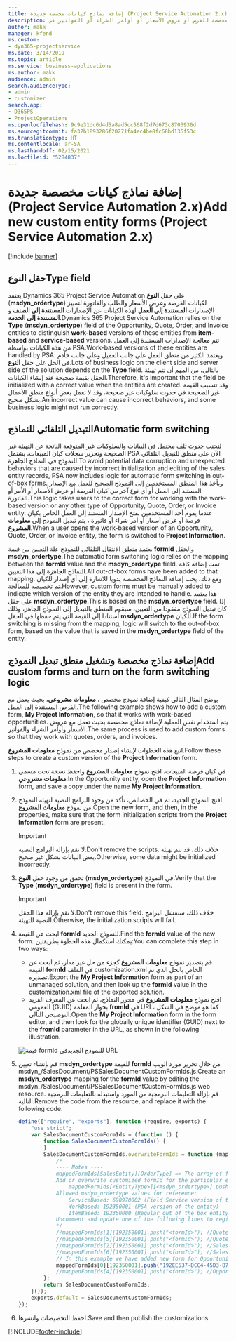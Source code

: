 ```yaml
---
title: إضافة نماذج كيانات مخصصة جديدة (Project Service Automation 2.x)
description: يقدم هذا الموضوع معلومات حول كيفية إضافة نماذج كيانات مخصصة للفرص أو عروض الأسعار أو أوامر الشراء أو الفواتير في Dynamics 365 Project Service Automation 2.x.
author: makk
manager: kfend
ms.custom:
- dyn365-projectservice
ms.date: 3/14/2019
ms.topic: article
ms.service: business-applications
ms.author: makk
audience: admin
search.audienceType:
- admin
- customizer
search.app:
- D365PS
- ProjectOperations
ms.openlocfilehash: 9c9e31dc6d4d5a8ad5cc568f2d7d673c8703936d
ms.sourcegitcommit: fa32b1893286f20271fa4ec4be8fc68bd135f53c
ms.translationtype: HT
ms.contentlocale: ar-SA
ms.lasthandoff: 02/15/2021
ms.locfileid: "5284837"
---
```

# <a name="add-new-custom-entity-forms-project-service-automation-2x"></a><span data-ttu-id="7d70a-103">إضافة نماذج كيانات مخصصة جديدة (Project Service Automation 2.x)</span><span class="sxs-lookup"><span data-stu-id="7d70a-103">Add new custom entity forms (Project Service Automation 2.x)</span></span>

[!include [banner](../../includes/psa-now-project-operations.md)]

## <a name="type-field"></a><span data-ttu-id="7d70a-104">حقل النوع</span><span class="sxs-lookup"><span data-stu-id="7d70a-104">Type field</span></span> 

<span data-ttu-id="7d70a-105">يعتمد Dynamics 365 Project Service Automation على حقل **النوع** (**msdyn\_ordertype**) لكيانات الفرصة وعرض الأسعار والطلب والفاتورة لتمييز الإصدارات **المستندة إلى العمل** لهذه الكيانات عن الإصدارات **المستندة إلى الصنف** و **المستندة إلى الخدمة**.</span><span class="sxs-lookup"><span data-stu-id="7d70a-105">Dynamics 365 Project Service Automation relies on the **Type** (**msdyn\_ordertype**) field of the Opportunity, Quote, Order, and Invoice entities to distinguish **work-based** versions of these entities from **item-based** and **service-based** versions.</span></span> <span data-ttu-id="7d70a-106">تتم معالجة الإصدارات المستندة إلى العمل من هذه الكيانات بواسطة PSA.</span><span class="sxs-lookup"><span data-stu-id="7d70a-106">Work-based versions of these entities are handled by PSA.</span></span> <span data-ttu-id="7d70a-107">ويعتمد الكثير من منطق العمل على جانب العميل وعلى جانب خادم في الحل على حقل  **النوع**.</span><span class="sxs-lookup"><span data-stu-id="7d70a-107">Lots of business logic on the client side and server side of the solution depends on the **Type** field.</span></span> <span data-ttu-id="7d70a-108">بالتالي، من المهم أن تتم تهيئة الحقل بقيمة صحيحة عند إنشاء الكيانات.</span><span class="sxs-lookup"><span data-stu-id="7d70a-108">Therefore, it's important that the field be initialized with a correct value when the entities are created.</span></span> <span data-ttu-id="7d70a-109">وقد تتسبب القيمة غير الصحيحة في حدوث سلوكيات غير صحيحة، وقد لا تعمل بعض أنواع منطق الأعمال بشكل صحيح.</span><span class="sxs-lookup"><span data-stu-id="7d70a-109">An incorrect value can cause incorrect behaviors, and some business logic might not run correctly.</span></span>

## <a name="automatic-form-switching"></a><span data-ttu-id="7d70a-110">التبديل التلقائي للنماذج</span><span class="sxs-lookup"><span data-stu-id="7d70a-110">Automatic form switching</span></span>

<span data-ttu-id="7d70a-111">لتجنب حدوث تلف محتمل في البيانات والسلوكيات غير المتوقعة الناتجة عن التهيئة غير الصحيحة وتحرير سجلات كيان المبيعات، يشتمل PSA الآن على منطق للتبديل التلقائي للنموذج في النماذج الجاهزة.</span><span class="sxs-lookup"><span data-stu-id="7d70a-111">To avoid potential data corruption and unexpected behaviors that are caused by incorrect initialization and editing of the sales entity records, PSA now includes logic for automatic form switching in out-of-box forms.</span></span> <span data-ttu-id="7d70a-112">ويأخذ هذا المنطق المستخدمين إلى النموذج الصحيح للعمل مع الإصدار المستند إلى العمل أو أي نوع آخر من كيان الفرصة أو عرض الأسعار أو الأمر أو الفاتورة.</span><span class="sxs-lookup"><span data-stu-id="7d70a-112">This logic takes users to the correct form for working with the work-based version or any other type of Opportunity, Quote, Order, or Invoice entity.</span></span> <span data-ttu-id="7d70a-113">عندما يقوم أحد المستخدمين بفتح الإصدار المستند إلى العمل الخاص بكيان فرصة أو عرض أسعار أو أمر شراء أو فاتورة ، يتم تبديل النموذج إلى **معلومات المشروع**.</span><span class="sxs-lookup"><span data-stu-id="7d70a-113">When a user opens the work-based version of an Opportunity, Quote, Order, or Invoice entity, the form is switched to **Project Information**.</span></span>

<span data-ttu-id="7d70a-114">يعتمد منطق الانتقال التلقائي للنموذج علة التعيين بين قيمة **formId** والحقل **msdyn\_ordertype**.</span><span class="sxs-lookup"><span data-stu-id="7d70a-114">The automatic form switching logic relies on the mapping between the **formId** value and the **msdyn\_ordertype** field.</span></span> <span data-ttu-id="7d70a-115">تمت إضافة كافة النماذج الجاهزة إلى هذا التعيين.</span><span class="sxs-lookup"><span data-stu-id="7d70a-115">All out-of-box forms have been added to that mapping.</span></span> <span data-ttu-id="7d70a-116">ومع ذلك، يجب إضافة النماذج المخصصة يدويا للاشارة إلى أي إصدار للكيان تم تخصيصه للمعالجة.</span><span class="sxs-lookup"><span data-stu-id="7d70a-116">However, custom forms must be manually added to indicate which version of the entity they are intended to handle.</span></span> <span data-ttu-id="7d70a-117">هذا يعتمد على حقل **msdyn\_ordertype**.</span><span class="sxs-lookup"><span data-stu-id="7d70a-117">This is based on the **msdyn\_ordertype** field.</span></span> <span data-ttu-id="7d70a-118">إذا كان تبديل النموذج مفقودا من التعيين، سيقوم المنطق بالتبديل إلى النموذج الجاهز، وذلك استنادا إلى القيمة التي يتم حفظها في الحقل **msdyn\_ordertype** للكيان.</span><span class="sxs-lookup"><span data-stu-id="7d70a-118">If the form switching is missing from the mapping, logic will switch to the out-of-box form, based on the value that is saved in the **msdyn\_ordertype** field of the entity.</span></span>

## <a name="add-custom-forms-and-turn-on-the-form-switching-logic"></a><span data-ttu-id="7d70a-119">إضافة نماذج مخصصة وتشغيل منطق تبديل النموذج</span><span class="sxs-lookup"><span data-stu-id="7d70a-119">Add custom forms and turn on the form switching logic</span></span>

<span data-ttu-id="7d70a-120">يوضح المثال التالي كيفية إضافة نموذج مخصص ، **معلومات مشروعي**، بحيث يعمل مع الفرص المستندة إلى العمل.</span><span class="sxs-lookup"><span data-stu-id="7d70a-120">The following example shows how to add a custom form, **My Project Information**, so that it works with work-based opportunities.</span></span> <span data-ttu-id="7d70a-121">يتم استخدام نفس العملية لإضافة نماذج مخصصة بحيث تعمل مع عروض الأسعار وأوامر الشراء والفواتير.</span><span class="sxs-lookup"><span data-stu-id="7d70a-121">The same process is used to add custom forms so that they work with quotes, orders, and invoices.</span></span>

<span data-ttu-id="7d70a-122">اتبع هذه الخطوات لإنشاء إصدار مخصص من نموذج **معلومات المشروع**.</span><span class="sxs-lookup"><span data-stu-id="7d70a-122">Follow these steps to create a custom version of the **Project Information** form.</span></span>

1. <span data-ttu-id="7d70a-123">في كيان فرصة المبيعات، افتح نموذج **معلومات المشروع** واحفظ نسخة تحت مسمى **معلومات مشروعي**.</span><span class="sxs-lookup"><span data-stu-id="7d70a-123">In the Opportunity entity, open the **Project Information** form, and save a copy under the name **My Project Information**.</span></span>
2. <span data-ttu-id="7d70a-124">افتح النموذج الجديد، ثم في الخصائص، تأكد من وجود البرامج النصية لتهيئه النموذج من نموذج **معلومات المشروع**.</span><span class="sxs-lookup"><span data-stu-id="7d70a-124">Open the new form, and then, in the properties, make sure that the form initialization scripts from the **Project Information** form are present.</span></span> 

    > [!IMPORTANT]
    > <span data-ttu-id="7d70a-125">لا تقم بإزالة البرامج النصية.</span><span class="sxs-lookup"><span data-stu-id="7d70a-125">Don't remove the scripts.</span></span> <span data-ttu-id="7d70a-126">خلاف ذلك، قد تتم تهيئة بعض البيانات بشكل غير صحيح.</span><span class="sxs-lookup"><span data-stu-id="7d70a-126">Otherwise, some data might be initialized incorrectly.</span></span>

3. <span data-ttu-id="7d70a-127">تحقق من وجود حقل **النوع** (**msdyn\_ordertype**) في النموذج.</span><span class="sxs-lookup"><span data-stu-id="7d70a-127">Verify that the **Type** (**msdyn\_ordertype**) field is present in the form.</span></span> 

    > [!IMPORTANT]
    > <span data-ttu-id="7d70a-128">لا تقم بإزالة هذا الحقل.</span><span class="sxs-lookup"><span data-stu-id="7d70a-128">Don't remove this field.</span></span> <span data-ttu-id="7d70a-129">خلاف ذلك، ستفشل البرامج النصية للتهيئة.</span><span class="sxs-lookup"><span data-stu-id="7d70a-129">Otherwise, the initialization scripts will fail.</span></span>

4. <span data-ttu-id="7d70a-130">ابحث عن القيمة **formId** للنموذج الجديد.</span><span class="sxs-lookup"><span data-stu-id="7d70a-130">Find the **formId** value of the new form.</span></span> <span data-ttu-id="7d70a-131">يمكنك استكمال هذه الخطوة بطريقتين:</span><span class="sxs-lookup"><span data-stu-id="7d70a-131">You can complete this step in two ways:</span></span>

    - <span data-ttu-id="7d70a-132">قم بتصدير نموذج **معلومات المشروع** كجزء من حل غير مدار، ثم ابحث عن القيمة **formId** في الملف customization.xml الخاص بالحل الذي تم تصديره.</span><span class="sxs-lookup"><span data-stu-id="7d70a-132">Export the **My Project Information** form as part of an unmanaged solution, and then look up the **formId** value in the customization.xml file of the exported solution.</span></span>
    - <span data-ttu-id="7d70a-133">افتح نموذج **معلومات المشروع** في محرر النماذج، ثم ابحث عن المعرف الفريد العمومي (GUID) بجوار المعلمة **fromId** في URL، كما هو موضح في الشكل التوضيحي التالي.</span><span class="sxs-lookup"><span data-stu-id="7d70a-133">Open the **My Project Information** form in the form editor, and then look for the globally unique identifier (GUID) next to the **fromId** parameter in the URL, as shown in the following illustration.</span></span>

    ![قيمة formId للنموذج الجديدفي URL](media/how-to-add-custom-forms-in-v2.0.png)

5. <span data-ttu-id="7d70a-135">قم بإنشاء تعيين **msdyn\_ordertype** للقيمة **formId** من خلال تحرير مورد الويب msdyn\_/SalesDocument/PSSalesDocumentCustomFormIds.js.</span><span class="sxs-lookup"><span data-stu-id="7d70a-135">Create an **msdyn\_ordertype** mapping for the **formId** value by editing the msdyn\_/SalesDocument/PSSalesDocumentCustomFormIds.js web resource.</span></span> <span data-ttu-id="7d70a-136">قم بإزالة التعليمات البرمجية من المورد واستبدله بالتعليمات البرمجية التالية.</span><span class="sxs-lookup"><span data-stu-id="7d70a-136">Remove the code from the resource, and replace it with the following code.</span></span>

    ```javascript
    define(["require", "exports"], function (require, exports) {
        "use strict";
        var SalesDocumentCustomFormIds = (function () {
            function SalesDocumentCustomFormIds() {
            }
            SalesDocumentCustomFormIds.overwriteFormIds = function (mappedFormIds) {
                /*
                ---- Notes ----
                mappedFormIds[SalesEntity][OrderType] => The array of forms IDs that support particular entity and order type
                Add or overwrite customized formId for the particular entity and order type by calling:
                    mappedFormIds[<EntityType>][<msdyn_ordertype>].push("<formId>");
                Allowed msdyn_ordertype values for reference:
                    ServiceBased: 690970002 (Field Service version of the entity)
                    WorkBased: 192350001 (PSA version of the entity)
                    ItemBased: 192350000 (Regular out of the box entity)
                Uncomment and update one of the following lines to register custom PSA form for required entity:
                */      
                //mappedFormIds[1][192350001].push("<formId>"); //Quote
                //mappedFormIds[5][192350001].push("<formId>"); //Quote Line
                //mappedFormIds[2][192350001].push("<formId>"); //Sales Order
                //mappedFormIds[6][192350001].push("<formId>"); //Sales Order Line
                // In this example we have added new form for Opportunity
                mappedFormIds[0][192350001].push("192EE537-DCC4-45D3-B7AF-EA694B9113D2"); //Opportunity
                //mappedFormIds[4][192350001].push("<formId>"); //Opportunity Line
            };
            return SalesDocumentCustomFormIds;
        }());
        exports.default = SalesDocumentCustomFormIds;
    });
    ```

6. <span data-ttu-id="7d70a-137">احفظ التخصيصات وانشرها.</span><span class="sxs-lookup"><span data-stu-id="7d70a-137">Save and then publish the customizations.</span></span>


[!INCLUDE[footer-include](../../includes/footer-banner.md)]